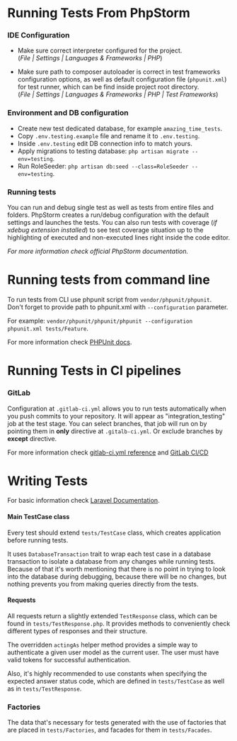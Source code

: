 # Running Tests From PhpStorm  


### IDE Configuration 

* Make sure correct interpreter configured for the project.  
(_File | Settings | Languages & Frameworks | PHP_)

* Make sure path to composer autoloader is correct in test frameworks configuration options,
as well as default configuration file (`phpunit.xml`) for test runner, 
which can be find inside project root directory.  
(_File | Settings | Languages & Frameworks | PHP | Test Frameworks_)  



### Environment and DB configuration

* Create new test dedicated database, for example `amazing_time_tests`.
* Copy `.env.testing.example` file and rename it to `.env.testing`.
* Inside `.env.testing` edit DB connection info to match yours.
* Apply migrations to testing database: `php artisan migrate --env=testing`.
* Run RoleSeeder: `php artisan db:seed --class=RoleSeeder --env=testing`.

 ### Running tests
 
You can run and debug single test as well as tests from entire files and folders.
PhpStorm creates a run/debug configuration with the default settings and launches the tests.
You can also run tests with coverage (_if xdebug extension installed_) to see test coverage situation
up to the highlighting of executed and non-executed lines right inside the code editor.  

_For more information check official PhpStorm documentation._

# Running tests from command line

To run tests from CLI use phpunit script from `vendor/phpunit/phpunit`.  
Don't forget to provide path to phpunit.xml with `--configuration` parameter. 


For example:
`vendor/phpunit/phpunit/phpunit --configuration phpunit.xml tests/Feature`.

For more information check [PHPUnit docs](https://phpunit.readthedocs.io/en/8.5/).

# Running Tests in CI pipelines

### GitLab

Configuration at `.gitlab-ci.yml` allows you to run tests automatically 
when you push commits to your repository. 
It will appear as "integration_testing" job at the test stage. 
You can select branches, that job will run on by pointing them in **only** directive at `.gitalb-ci.yml`. 
Or exclude branches by **except** directive.

For more information check [gitlab-ci.yml reference](https://docs.gitlab.com/ee/ci/yaml/) 
and [GitLab CI/CD](https://docs.gitlab.com/ee/ci/)


# Writing Tests

For basic information check [Laravel Documentation](https://laravel.com/docs/6.x/testing).

#### Main TestCase class
Every test should extend `tests/TestCase` class, which creates application before running tests.

It uses `DatabaseTransaction` trait to wrap each test case in a database transaction
to isolate a database from any changes while running tests.
Because of that it's worth mentioning that there is no point in trying to look into the database during debugging, 
because there will be no changes,
but nothing prevents you from making queries directly from the tests.  

#### Requests
All requests return a slightly extended `TestResponse` class, which can be found in `tests/TestResponse.php`. 
It provides methods to conveniently check different types of responses and their structure.

The overridden `actingAs` helper method provides a simple way to authenticate a given user model as the current user.
The user must have valid tokens for successful authentication.

Also, it's highly recommended to use constants when specifying the expected answer status code,
which are defined in `tests/TestCase` as well as in `tests/TestResponse`.

### Factories

The data that's necessary for tests generated with the use of factories that are placed in `tests/Factories`,
and facades for them in `tests/Facades`.
